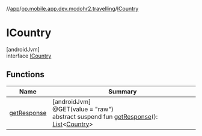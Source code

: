 //[app](../../../index.md)/[op.mobile.app.dev.mcdohr2.travelling](../index.md)/[ICountry](index.md)

# ICountry

[androidJvm]\
interface [ICountry](index.md)

## Functions

| Name | Summary |
|---|---|
| [getResponse](get-response.md) | [androidJvm]<br>@GET(value = &quot;raw&quot;)<br>abstract suspend fun [getResponse](get-response.md)(): [List](https://kotlinlang.org/api/latest/jvm/stdlib/kotlin.collections/-list/index.html)&lt;[Country](../-country/index.md)&gt; |
